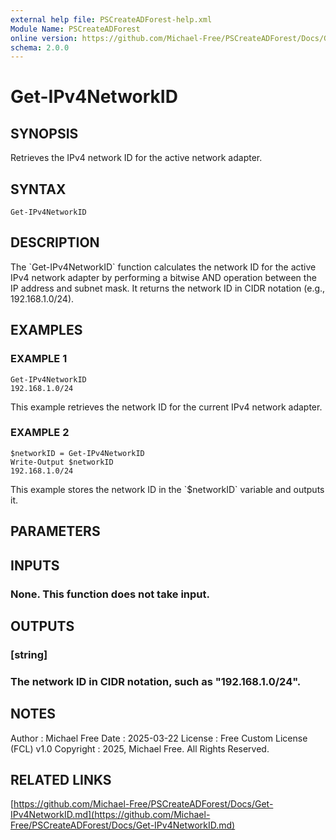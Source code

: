 ```yaml
---
external help file: PSCreateADForest-help.xml
Module Name: PSCreateADForest
online version: https://github.com/Michael-Free/PSCreateADForest/Docs/Get-IPv4NetworkID.md
schema: 2.0.0
---
```


# Get-IPv4NetworkID

## SYNOPSIS
Retrieves the IPv4 network ID for the active network adapter.

## SYNTAX

```
Get-IPv4NetworkID
```

## DESCRIPTION
The \`Get-IPv4NetworkID\` function calculates the network ID for the active IPv4 network adapter
by performing a bitwise AND operation between the IP address and subnet mask.
It returns the
network ID in CIDR notation (e.g., 192.168.1.0/24).

## EXAMPLES

### EXAMPLE 1
```
Get-IPv4NetworkID
192.168.1.0/24
```

This example retrieves the network ID for the current IPv4 network adapter.

### EXAMPLE 2
```
$networkID = Get-IPv4NetworkID
Write-Output $networkID
192.168.1.0/24
```

This example stores the network ID in the \`$networkID\` variable and outputs it.

## PARAMETERS

## INPUTS

### None. This function does not take input.
## OUTPUTS

### [string]
###     The network ID in CIDR notation, such as "192.168.1.0/24".
## NOTES
Author      : Michael Free
Date        : 2025-03-22
License     : Free Custom License (FCL) v1.0
Copyright   : 2025, Michael Free.
All Rights Reserved.

## RELATED LINKS

[https://github.com/Michael-Free/PSCreateADForest/Docs/Get-IPv4NetworkID.md](https://github.com/Michael-Free/PSCreateADForest/Docs/Get-IPv4NetworkID.md)

